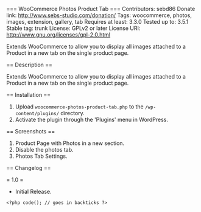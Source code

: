 === WooCommerce Photos Product Tab ===
Contributors: sebd86
Donate link: http://www.sebs-studio.com/donation/
Tags: woocommerce, photos, images, extension, gallery, tab
Requires at least: 3.3.0
Tested up to: 3.5.1
Stable tag: trunk
License: GPLv2 or later
License URI: http://www.gnu.org/licenses/gpl-2.0.html

Extends WooCommerce to allow you to display all images attached to a Product in a new tab on the single product page.

== Description ==

Extends WooCommerce to allow you to display all images attached to a Product in a new tab on the single product page.

== Installation ==

1. Upload `woocommerce-photos-product-tab.php` to the `/wp-content/plugins/` directory.
2. Activate the plugin through the 'Plugins' menu in WordPress.

== Screenshots ==

1. Product Page with Photos in a new section.
2. Disable the photos tab.
3. Photos Tab Settings.

== Changelog ==

= 1.0 =
* Initial Release.

`<?php code(); // goes in backticks ?>`

